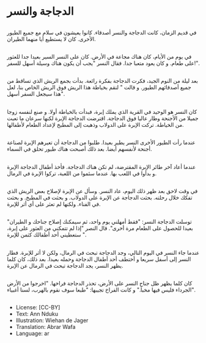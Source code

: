 # الدجاجة والنسر

##
في قديم الزمان، كانت الدجاجة والنسر أصدقاء. كانوا يعيشون في سلام مع جميع الطيور الأخرى. كان لا يستطيع أيا منهما الطيران.

##
في يوم من الأيام، كان هناك مجاعة في الأرض. كان على النسر السير بعيدا جدا للعثور على طعام. و كان يعود متعبا جدا. فقال النسر "يجب أن يكون هناك وسيلة أسهل للسفر!".

##
بعد ليلة من النوم الجيد، فكرت الدجاجة بفكرة رائعة. بدأت بجمع الريش الذي تساقط من جميع أصدقائهم الطيور. و قالت " لنقم بخياطة هذا الريش فوق الريش الخاص بنا، لعل هذا سيجعل السفر أسهل".

##
كان النسر هو الوحيد في القرية الذي يملك إبرة، فبدأت بالخياطة أولا. و صنع لنفسه زوجا جميلا من الأجنحة وطار عاليا فوق الدجاجة. اقترضت الدجاجة الإبرة لكنها سرعان ما تعبت من الخياطة. تركت الإبرة على الدولاب وذهبت إلى المطبخ لإعداد الطعام لأطفالها.

##
عندما رأت الطيور الأخرى النسر يطير بعيدا. طلبوا من الدجاجة أن تعيرهم الإبرة لصناعة أجنحة لأنفسهم أيضا. بعد ذلك أصبحت هناك طيور تحلق في السماء.

##
عندما أعاد آخر طائر الإبرة المقترضة، لم تكن هناك الدجاجة. فأخذ أطفال الدجاجة الإبرة و بدأوا في اللعب بها. عندما سئموا من اللعبة، تركوا الإبرة في الرمال.

##
في وقت لاحق بعد ظهر ذلك اليوم، عاد النسر. وسأل عن الإبرة لإصلاح بعض الريش الذي تفكك خلال رحلته. بحثت الدجاجة عن الإبرة على الدولاب. و بحثت في المطبخ. و بحثت في الفناء. ولكنها لم تعثر على أي أثر للإبرة.


##
"توسلت الدجاجة النسر: "فقط أمهلني يوم واحد، ثم سيمكنك إصلاح جناحك و الطيران بعيدا للحصول على الطعام مرة أخرى". قال النصر "إذا لم تتمكني من العثور على إبرة، ستعطيني أحد أطفالك كثمن للإبرة ".

##
عندما جاء النسر في اليوم التالي، وجد الدجاجة تبحث في الرمال، ولكن لا أثر للإبرة. فطار النسر إلى أسفل سريعا و أختطف أحد أطفال الدجاجة وحمله بعيدا. بعد ذلك، كان كلما يظهر النسر، يجد الدجاجة تبحث في الرمال عن الإبرة.

##
كان كلما يظهر ظل جناح النسر على الأرض، تحذر الدجاجة فراخها. "اخرجوا من الأرض الجرداء فليس فيها مخبأ." و كانت الفراخ تجيبها: "طبعا سوف نقوم بالهرب، لسنا أغبياء".

##
* License: [CC-BY]
* Text: Ann Nduku
* Illustration: Wiehan de Jager
* Translation: Abrar Wafa
* Language: ar
